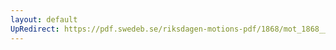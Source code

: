 ```yaml
---
layout: default
UpRedirect: https://pdf.swedeb.se/riksdagen-motions-pdf/1868/mot_1868__ak__00243.pdf
---
```

